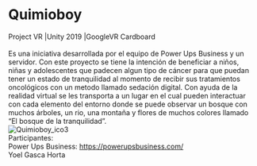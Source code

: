 # Quimioboy
 Project VR
 |Unity 2019
 |GoogleVR Cardboard <br/> <br/>
Es una iniciativa desarrollada por el equipo de Power Ups Business y un servidor. Con este proyecto se tiene la intención de beneficiar a niños, niñas y adolescentes que padecen algun tipo de cáncer para que puedan tener un estado de tranquilidad al momento de recibir sus tratamientos oncológicos con un metodo llamado sedación digital. Con ayuda de la realidad virtual se les transporta a un lugar en el cual pueden interactuar con cada elemento del entorno donde se puede observar un bosque con muchos árboles, un rio, una montaña y flores de muchos colores llamado “El bosque de la tranquilidad”.
<br>
![Quimioboy_ico3](https://user-images.githubusercontent.com/83617933/200429681-039171a0-da3b-49a3-8858-64b9f82fe961.jpg)
<br>
Participantes:
<br>
Power Ups Business: https://powerupsbusiness.com/
<br>
Yoel Gasca Horta
